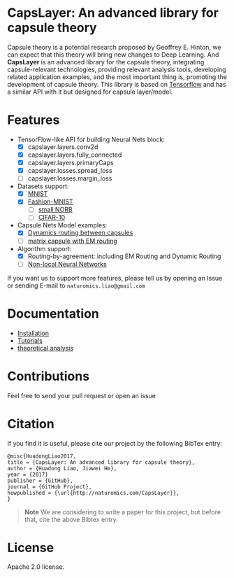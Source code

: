 # CapsLayer: An advanced library for capsule theory

Capsule theory is a potential research proposed by Geoffrey E. Hinton, we can expect that this theory will bring new changes to Deep Learning. And **CapsLayer** is an advanced library for the capsule theory, integrating capsule-relevant technologies, providing relevant analysis tools, developing related application examples, and the most important thing is, promoting the development of capsule theory. This library is based on [Tensorflow](www.tensorflow.org) and has a similar API with it but designed for capsule layer/model.


# Features

- TensorFlow-like API for building Neural Nets block:
	- [x] capslayer.layers.conv2d
	- [x] capslayer.layers.fully_connected
	- [x] capslayer.layers.primaryCaps
	- [x] capslayer.losses.spread_loss
	- [ ] capslayer.losses.margin_loss

- Datasets support:
  - [x] [MNIST](http://yann.lecun.com/exdb/mnist)
  - [x] [Fashion-MNIST](https://github.com/zalandoresearch/fashion-mnist)
	- [ ] [small NORB](https://cs.nyu.edu/~ylclab/data/norb-v1.0-small)
	- [ ] [CIFAR-10](http://www.cs.toronto.edu/~kriz/cifar.html)

- Capsule Nets Model examples:
	- [x] [Dynamics routing between capsules](https://arxiv.org/abs/1710.09829)
	- [ ] [matrix capsule with EM routing](https://openreview.net/pdf?id=HJWLfGWRb)

- Algorithm support:
	- [x] Routing-by-agreement: including EM Routing and Dynamic Routing
	- [ ] [Non-local Neural Networks](https://arxiv.org/abs/1711.07971)

If you want us to support more features, please tell us by opening an Issue or sending E-mail to `naturomics.liao@gmail.com`


# Documentation
- [Installation](docs/installation.md)
- [Tutorials](docs/tutorials.md)
- [theoretical analysis](docs/article.md)


# Contributions
Feel free to send your pull request or open an issue


# Citation
If you find it is useful, please cite our project by the following BibTex entry:
```
@misc{HuadongLiao2017,
title = {CapsLayer: An advanced library for capsule theory},
author = {Huadong Liao, Jiawei He},
year = {2017}
publisher = {GitHub},
journal = {GitHub Project},
howpublished = {\url{http://naturomics.com/CapsLayer}},
}
```

> **Note**
> We are considering to write a paper for this project, but before that, cite the above Bibtex entry.


# License
Apache 2.0 license.
